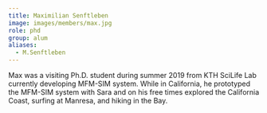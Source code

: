 ```yaml
---
title: Maximilian Senftleben
image: images/members/max.jpg
role: phd
group: alum
aliases:
  - M.Senftleben
---
```


Max was a visiting Ph.D. student during summer 2019 from KTH SciLife Lab currently developing MFM-SIM system. While in California, he prototyped the MFM-SIM system with Sara and on his free times explored the California Coast, surfing at Manresa, and hiking in the Bay.
